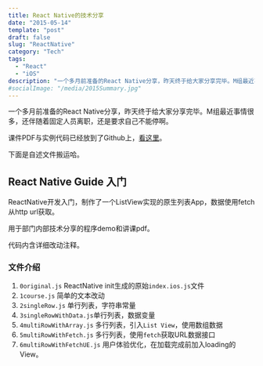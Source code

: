 ```yaml
---
title: React Native的技术分享
date: "2015-05-14"
template: "post"
draft: false
slug: "ReactNative"
category: "Tech"
tags:
  - "React"
  - "iOS"
description: "一个多月前准备的React Native分享，昨天终于给大家分享完毕。M组最近事情很多，还伴随着固定人员离职，还是要求自己不能停啊。课件PDF与实例代码已经放到了Github上。"
#socialImage: "/media/2015Summary.jpg"
---
```


一个多月前准备的React Native分享，昨天终于给大家分享完毕。M组最近事情很多，还伴随着固定人员离职，还是要求自己不能停啊。

课件PDF与实例代码已经放到了Github上，[看这里](https://github.com/hkongm/ReactNativeGuide)。

下面是自述文件搬运哈。

## React Native Guide 入门
ReactNative开发入门，制作了一个ListView实现的原生列表App，数据使用fetch从http url获取。

用于部门内部技术分享的程序demo和讲课pdf。

代码内含详细改动注释。

### 文件介绍
1. `0original.js` ReactNative init生成的原始`index.ios.js`文件
2. `1course.js` 简单的文本改动
3. `2singleRow.js` 单行列表，字符串常量
4. `3singleRowWithData.js`单行列表，数据变量
5. `4multiRowWithArray.js` 多行列表，引入`List View`，使用数组数据
6. `5multiRowWithFetch.js` 多行列表，使用`fetch`获取URL数据接口
7. `6multiRowWithFetchUE.js` 用户体验优化，在加载完成前加入loading的View。

